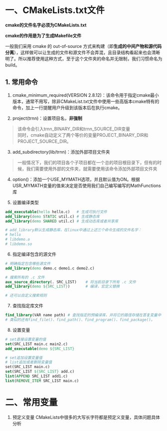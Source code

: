 # 一、CMakeLists.txt文件

**cmake的文件名字必须为CMakeLists.txt**

**cmake的作用是为了生成Makefile文件**

一般我们采用 cmake 的 out-of-source 方式来构建（即**生成的中间产物和源代码分离**），这样做可以让生成的文件和源文件不会弄混，且目录结构看起来也会清晰明了。所以推荐使用这种方式，至于这个文件夹的命名并无限制，我们习惯命名为 build。

## 1. 常用命令
1. cmake_minimum\_required(VERSION 2.8.12)：该命令用于指定cmake最小版本，通常不用写，除非CMakeList.txt文件中使用一些高版本cmake特有的命令，加上一行提醒用户升级到该版本后在执行cmake。

2. project(trnn)：设置项目名，**非强制**
> 该命令会引入trnn\_BINARY\_DIR和trnn\_SOURCE\_DIR变量<br>
> 同时，cmake自动定义了两个等价的变量PROJECT\_BINARY\_DIR和PROJECT\_SOURCE\_DIR。

3. add_subdirectory(lib/trnn)：添加外部项目文件夹
> 一般情况下，我们的项目各个子项目都在一个总的项目根目录下，但有的时候，我们需要使用外部的文件夹，就需要使用该命令添加外部项目文件夹<br>

4. option()：添加一个USE_MYMATH选项，并且默认值为ON。根据USR_MYMATH变量的值来决定是否使用我们自己编写编写的MathFunctions库

5. 设置编译类型
```cmake
add_executable(hello hello.c)	# 生成可执行文件
add_library(demo STATIC util.c)	# 生成静态库
add_library(demo SHARED util.c)	# 生成动态库或者共享库

# add_library默认生成静态库，在linux中通过上述三个命令生成的文件名字：
# hello
# libdemo.a
# libdemo.so
```
6. 指定编译包含的源文件
```cmake
# 明确指定包含哪些源文件
add_library(demo demo.c demo1.c demo2.c)

# 搜索所有的 .c 文件
aux_source_directory(. SRC_LIST)	# 将当前目录下所有 .c 文件
add_library(demo ${SRC_LIST})		# 编译，宏定义替换

# 还可以自定义搜索规则
```

7. 查找指定库文件
```cmake
find_library(VAR name path)	# 查找指定的预编译库，并将它的路径存储在答复变量中
# 类似的还有find_file()、find_path()、find_program()、find_package()。
```

8. 设置变量
```cmake
# set直接设置变量的值
set(SRC_LIST main.c main2.c)
add_executable(demo ${SRC_LIST}

# set追加设置变量值
# list追加或者删除变量值
set(SRC_LIST main.c)
set(SRC_LIST ${SRC_LIST} add.c)
list(APPEND SRC_LIST add1.c)
list(REMOVE_ITEM SRC_LIST main.c)
```
# 二、常用变量
1. 预定义变量
CMakeLists中很多的大写长字符都是预定义变量，具体问题具体分析
